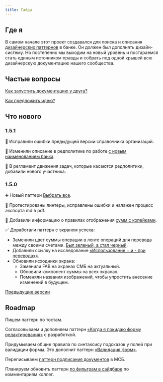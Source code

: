 ```yaml
---
title: Гайды
---
```


## Где я

В самом начале этот проект создавался для поиска и описания [дизайнерских паттернов](./patterns) в банке. Он должен был дополнять дизайн-систему. Но постепенно мы выходим на новый уровень и постараемся стать единым источником правды и собрать под одной крышей всю дизайнерскую документацию нашего сообщества.

## Частые вопросы

[Как запустить документацию у друга?](./about/deploy/)

[Как предложить идею?](./about/feature-requests/)

## Что нового

### 1.5.1

🐞 Исправили ошибки предыдущей версии справочника организаций.

📃 Изменили описание в редполитике по работе [с новым наименованием банка](./rdpk#банк-с-маленькой-буквы).

🤸 В регламент движения задач, которые касаются редполитики, добавили нового участника.

### 1.5.0

➕ Новый паттерн [Выбрать все](../patterns/select-all/).

🌻 Протестированы линтеры, исправлены ошибки и налажен процесс экспорта md в pdf.

🔢 Добавили информацию о правилах отображения [сумм с копейками](./rdpk#суммы-с-копейками).

✅ Доработали паттерн с экраном успеха:

- Заменили цвет суммы операции в ленте операций для перевода между своими счетами. [Был зеленый, а стал черный](./patterns/result/#платежная-страница).
- Добавили ссылку на исследование [«Использование + и - при переводах»](./patterns/result/#ссылки).
- Обновили исходники экрана:
  - Заменили FAB на экранах СМБ на актуальный.
  - Обновили компонент суммы на всех экранах.
  - Поменяли названия изображений, чтобы упростить внесение изменений в будущем.

[Предыдущие версии](./changelog)

## Roadmap

Пишем паттерн по тостам.

Согласовываем и дополняем паттерн [«Когда я покидаю форму редактирования»](./patterns/exit-the-edit-form/) с разработкой.

Придумываем общие правила по синтаксису подсказок у полей при валидации формы. Это дополнит паттерн [«Валидация форм»](./patterns/validation/#синтаксис-подсказок).

Переписываем [паттерн подписания документов](./patterns/signing/) в МСБ.

Планируем обновить паттерн [по фильтрам в сайдбаре](./patterns/sidebar-filters/) по комментариям коллег.
